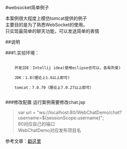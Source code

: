 #websocket简单例子

本案例很大程度上模仿tomcat提供的例子<br>
主要目的是为了熟悉WebSocket的使用。<br>
只实现最简单的聊天功能，可以发送简单的表情


##说明

###1.实验环境：

<code>
    开发IDE：Intellij idea(使用eclipse也可以，各有所爱)<br>
    JDK：1.8(理论上1.6以上即可)<br>
    tomcat：7.0.70（理论上7.0.27以上即可）
 
</code>

###修改配置
运行案例需要修改chat.jsp
>var url = "ws://localhost:80/WebChatDemo/chat?username=${sessionScope.username}";<br/>
80对应自己的端口<br>
WebChatDemo对应发布项目名

参考文章：[戳这里](http://www.ibm.com/developerworks/cn/java/j-lo-WebSocket/)